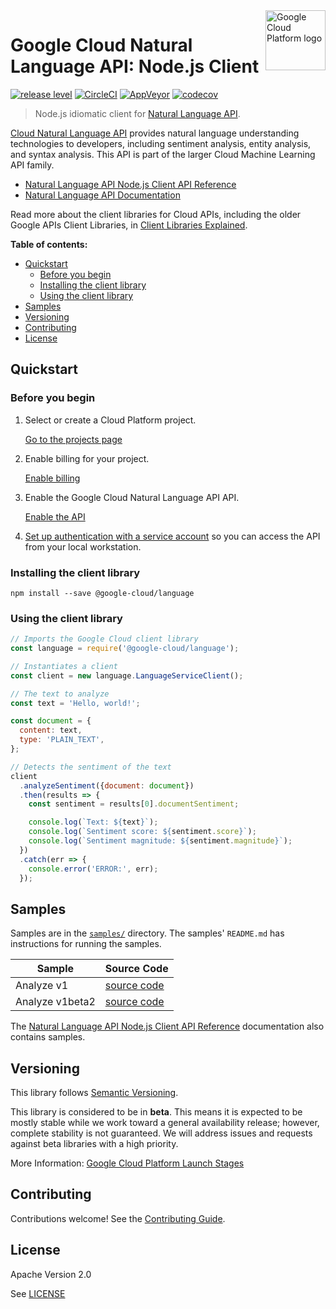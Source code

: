 <img src="https://avatars2.githubusercontent.com/u/2810941?v=3&s=96" alt="Google Cloud Platform logo" title="Google Cloud Platform" align="right" height="96" width="96"/>

# Google Cloud Natural Language API: Node.js Client

[![release level](https://img.shields.io/badge/release%20level-beta-yellow.svg?style&#x3D;flat)](https://cloud.google.com/terms/launch-stages)
[![CircleCI](https://img.shields.io/circleci/project/github/googleapis/nodejs-language.svg?style=flat)](https://circleci.com/gh/googleapis/nodejs-language)
[![AppVeyor](https://ci.appveyor.com/api/projects/status/github/googleapis/nodejs-language?branch=master&svg=true)](https://ci.appveyor.com/project/googleapis/nodejs-language)
[![codecov](https://img.shields.io/codecov/c/github/googleapis/nodejs-language/master.svg?style=flat)](https://codecov.io/gh/googleapis/nodejs-language)

> Node.js idiomatic client for [Natural Language API][product-docs].

[Cloud Natural Language API](https://cloud.google.com/natural-language/docs) provides natural language understanding technologies to developers, including sentiment analysis, entity analysis, and syntax analysis. This API is part of the larger Cloud Machine Learning API family.

* [Natural Language API Node.js Client API Reference][client-docs]
* [Natural Language API Documentation][product-docs]

Read more about the client libraries for Cloud APIs, including the older
Google APIs Client Libraries, in [Client Libraries Explained][explained].

[explained]: https://cloud.google.com/apis/docs/client-libraries-explained

**Table of contents:**

* [Quickstart](#quickstart)
  * [Before you begin](#before-you-begin)
  * [Installing the client library](#installing-the-client-library)
  * [Using the client library](#using-the-client-library)
* [Samples](#samples)
* [Versioning](#versioning)
* [Contributing](#contributing)
* [License](#license)

## Quickstart

### Before you begin

1.  Select or create a Cloud Platform project.

    [Go to the projects page][projects]

1.  Enable billing for your project.

    [Enable billing][billing]

1.  Enable the Google Cloud Natural Language API API.

    [Enable the API][enable_api]

1.  [Set up authentication with a service account][auth] so you can access the
    API from your local workstation.

[projects]: https://console.cloud.google.com/project
[billing]: https://support.google.com/cloud/answer/6293499#enable-billing
[enable_api]: https://console.cloud.google.com/flows/enableapi?apiid=language.googleapis.com
[auth]: https://cloud.google.com/docs/authentication/getting-started

### Installing the client library

    npm install --save @google-cloud/language

### Using the client library

```javascript
// Imports the Google Cloud client library
const language = require('@google-cloud/language');

// Instantiates a client
const client = new language.LanguageServiceClient();

// The text to analyze
const text = 'Hello, world!';

const document = {
  content: text,
  type: 'PLAIN_TEXT',
};

// Detects the sentiment of the text
client
  .analyzeSentiment({document: document})
  .then(results => {
    const sentiment = results[0].documentSentiment;

    console.log(`Text: ${text}`);
    console.log(`Sentiment score: ${sentiment.score}`);
    console.log(`Sentiment magnitude: ${sentiment.magnitude}`);
  })
  .catch(err => {
    console.error('ERROR:', err);
  });
```

## Samples

Samples are in the [`samples/`](https://github.com/blob/master/samples) directory. The samples' `README.md`
has instructions for running the samples.

| Sample                      | Source Code                       |
| --------------------------- | --------------------------------- |
| Analyze v1 | [source code](https://github.com/googleapis/nodejs-language/blob/master/samples/analyze.v1.js) |
| Analyze v1beta2 | [source code](https://github.com/googleapis/nodejs-language/blob/master/samples/analyze.v1beta2.js) |

The [Natural Language API Node.js Client API Reference][client-docs] documentation
also contains samples.

## Versioning

This library follows [Semantic Versioning](http://semver.org/).

This library is considered to be in **beta**. This means it is expected to be
mostly stable while we work toward a general availability release; however,
complete stability is not guaranteed. We will address issues and requests
against beta libraries with a high priority.

More Information: [Google Cloud Platform Launch Stages][launch_stages]

[launch_stages]: https://cloud.google.com/terms/launch-stages

## Contributing

Contributions welcome! See the [Contributing Guide](.github/CONTRIBUTING.md).

## License

Apache Version 2.0

See [LICENSE](LICENSE)

[client-docs]: https://cloud.google.com/nodejs/docs/reference/natural-language/latest/
[product-docs]: https://cloud.google.com/natural-language/docs
